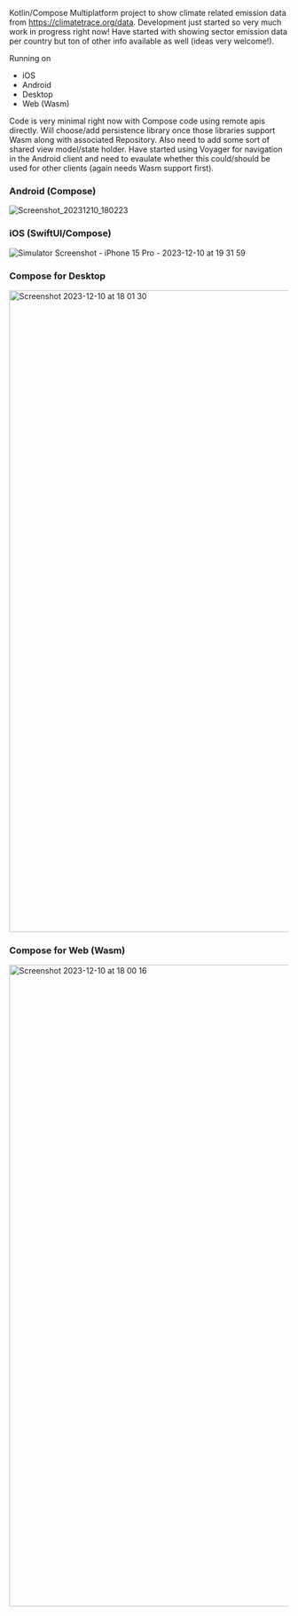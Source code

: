 Kotlin/Compose Multiplatform project to show climate related emission data from https://climatetrace.org/data. Development just started so very much work in progress right now!
Have started with showing sector emission data per country but ton of other info available as well (ideas very welcome!).

Running on
* iOS 
* Android
* Desktop
* Web (Wasm)


Code is very minimal right now with Compose code using remote apis directly. Will choose/add persistence library once those libraries support Wasm along 
with associated Repository. Also need to add some sort of shared view model/state holder. Have started using Voyager for navigation in the Android client
and need to evaulate whether this could/should be used for other clients (again needs Wasm support first).


### Android (Compose)


![Screenshot_20231210_180223](https://github.com/joreilly/ClimateTraceKMP/assets/6302/7ae517ec-ef48-4f85-a267-5b4bdef2e25f)



### iOS (SwiftUI/Compose)

![Simulator Screenshot - iPhone 15 Pro - 2023-12-10 at 19 31 59](https://github.com/joreilly/ClimateTraceKMP/assets/6302/ed0f6b1c-ce30-4f99-98d5-9bbdae49bcd3)




### Compose for Desktop 

<img width="1157" alt="Screenshot 2023-12-10 at 18 01 30" src="https://github.com/joreilly/ClimateTraceKMP/assets/6302/dc60bd59-789d-47a5-aa9c-02a636735f58">


### Compose for Web (Wasm)

<img width="1157" alt="Screenshot 2023-12-10 at 18 00 16" src="https://github.com/joreilly/ClimateTraceKMP/assets/6302/3cb377c1-16a3-4250-8e98-b8e033d38db3">

